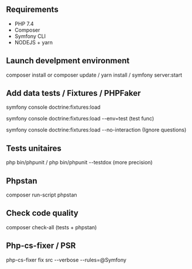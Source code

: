 ## Requirements

* PHP 7.4
* Composer
* Symfony CLI
* NODEJS + yarn

## Launch develpment environment

composer install or composer update /
yarn install /
symfony server:start

## Add data tests / Fixtures / PHPFaker

symfony console doctrine:fixtures:load

symfony console doctrine:fixtures:load --env=test (test func)

symfony console doctrine:fixtures:load --no-interaction (Ignore questions)

## Tests unitaires

php bin/phpunit /
php bin/phpunit --testdox (more precision)

## Phpstan

composer run-script phpstan

## Check code quality

composer check-all (tests + phpstan)

## Php-cs-fixer / PSR

php-cs-fixer fix src --verbose --rules=@Symfony


